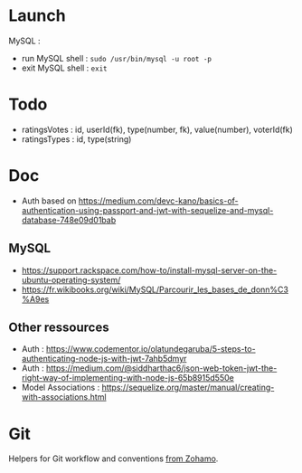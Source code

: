 # Launch

MySQL :

- run MySQL shell : `sudo /usr/bin/mysql -u root -p`
- exit MySQL shell : `exit`

# Todo

- ratingsVotes : id, userId(fk), type(number, fk), value(number), voterId(fk)
- ratingsTypes : id, type(string)

# Doc

- Auth based on https://medium.com/devc-kano/basics-of-authentication-using-passport-and-jwt-with-sequelize-and-mysql-database-748e09d01bab

## MySQL

- https://support.rackspace.com/how-to/install-mysql-server-on-the-ubuntu-operating-system/
- https://fr.wikibooks.org/wiki/MySQL/Parcourir_les_bases_de_donn%C3%A9es

## Other ressources

- Auth : https://www.codementor.io/olatundegaruba/5-steps-to-authenticating-node-js-with-jwt-7ahb5dmyr
- Auth : https://medium.com/@siddharthac6/json-web-token-jwt-the-right-way-of-implementing-with-node-js-65b8915d550e
- Model Associations : https://sequelize.org/master/manual/creating-with-associations.html

# Git

Helpers for Git workflow and conventions [from Zohamo](https://github.com/Zohamo/git-helpers).
